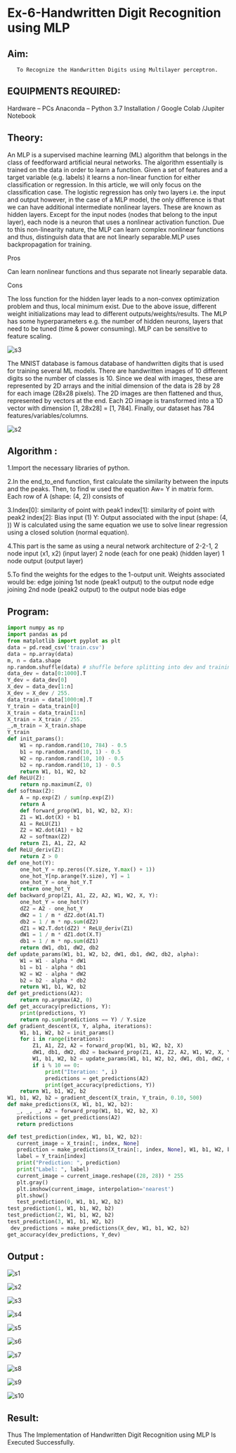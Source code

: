 # Ex-6-Handwritten Digit Recognition using MLP
## Aim:
       To Recognize the Handwritten Digits using Multilayer perceptron.
##  EQUIPMENTS REQUIRED:
Hardware – PCs
Anaconda – Python 3.7 Installation / Google Colab /Jupiter Notebook
## Theory:
An MLP is a supervised machine learning (ML) algorithm that belongs in the class of feedforward artificial neural networks. The algorithm essentially is trained on the data in order to learn a function. Given a set of features and a target variable (e.g. labels) it learns a non-linear function for either classification or regression. In this article, we will only focus on the classification case.
The logistic regression has only two layers i.e. the input and output however, in the case of a MLP model, the only difference is that we can have additional intermediate nonlinear layers. These are known as hidden layers. Except for the input nodes (nodes that belong to the input layer), each node is a neuron that uses a nonlinear activation function. Due to this non-linearity nature, the MLP can learn complex nonlinear functions and thus, distinguish data that are not linearly separable.MLP uses backpropagation for training.

Pros

Can learn nonlinear functions and thus separate not linearly separable data.

Cons

The loss function for the hidden layer leads to a non-convex optimization problem and thus, local minimum exist.
Due to the above issue, different weight initializations may lead to different outputs/weights/results.
The MLP has some hyperparameters e.g. the number of hidden neurons, layers that need to be tuned (time & power consuming).
MLP can be sensitive to feature scaling.

![s3](https://user-images.githubusercontent.com/113674204/204338776-5071684d-2a7f-4d15-8170-317964d21de9.png)


The MNIST database is famous database of handwritten digits that is used for training several ML models. There are handwritten images of 10 different digits so the number of classes is 10.
Since we deal with images, these are represented by 2D arrays and the initial dimension of the data is 28 by 28 for each image (28x28 pixels). The 2D images are then flattened and thus, represented by vectors at the end. Each 2D image is transformed into a 1D vector with dimension [1, 28x28] = [1, 784]. Finally, our dataset has 784 features/variables/columns.

![s2](https://user-images.githubusercontent.com/113674204/204338186-ce6d5f45-4d57-40ae-95b2-c57f1ec2a170.png)

## Algorithm :

1.Import the necessary libraries of python.

2.In the end_to_end function, first calculate the similarity between the inputs and the peaks. Then, to find w used the equation Aw= Y in matrix form. Each row of A (shape: (4, 2)) consists of

3.Index[0]: similarity of point with peak1 index[1]: similarity of point with peak2 index[2]: Bias input (1) Y: Output associated with the input (shape: (4, )) W is calculated using the same equation we use to solve linear regression using a closed solution (normal equation).

4.This part is the same as using a neural network architecture of 2-2-1, 2 node input (x1, x2) (input layer) 2 node (each for one peak) (hidden layer) 1 node output (output layer)

5.To find the weights for the edges to the 1-output unit. Weights associated would be: edge joining 1st node (peak1 output) to the output node edge joining 2nd node (peak2 output) to the output node bias edge

## Program:
```py
import numpy as np
import pandas as pd
from matplotlib import pyplot as plt
data = pd.read_csv('train.csv')
data = np.array(data)
m, n = data.shape
np.random.shuffle(data) # shuffle before splitting into dev and training sets
data_dev = data[0:1000].T
Y_dev = data_dev[0]
X_dev = data_dev[1:n]
X_dev = X_dev / 255.
data_train = data[1000:m].T
Y_train = data_train[0]
X_train = data_train[1:n]
X_train = X_train / 255.
_,m_train = X_train.shape
Y_train
def init_params():
    W1 = np.random.rand(10, 784) - 0.5
    b1 = np.random.rand(10, 1) - 0.5
    W2 = np.random.rand(10, 10) - 0.5
    b2 = np.random.rand(10, 1) - 0.5
    return W1, b1, W2, b2
def ReLU(Z):
    return np.maximum(Z, 0)
def softmax(Z):
    A = np.exp(Z) / sum(np.exp(Z))
    return A
    def forward_prop(W1, b1, W2, b2, X):
    Z1 = W1.dot(X) + b1
    A1 = ReLU(Z1)
    Z2 = W2.dot(A1) + b2
    A2 = softmax(Z2)
    return Z1, A1, Z2, A2
def ReLU_deriv(Z):
    return Z > 0
def one_hot(Y):
    one_hot_Y = np.zeros((Y.size, Y.max() + 1))
    one_hot_Y[np.arange(Y.size), Y] = 1
    one_hot_Y = one_hot_Y.T
    return one_hot_Y
def backward_prop(Z1, A1, Z2, A2, W1, W2, X, Y):
    one_hot_Y = one_hot(Y)
    dZ2 = A2 - one_hot_Y
    dW2 = 1 / m * dZ2.dot(A1.T)
    db2 = 1 / m * np.sum(dZ2)
    dZ1 = W2.T.dot(dZ2) * ReLU_deriv(Z1)
    dW1 = 1 / m * dZ1.dot(X.T)
    db1 = 1 / m * np.sum(dZ1)
    return dW1, db1, dW2, db2
def update_params(W1, b1, W2, b2, dW1, db1, dW2, db2, alpha):
    W1 = W1 - alpha * dW1
    b1 = b1 - alpha * db1    
    W2 = W2 - alpha * dW2  
    b2 = b2 - alpha * db2    
    return W1, b1, W2, b2
def get_predictions(A2):
    return np.argmax(A2, 0)
def get_accuracy(predictions, Y):
    print(predictions, Y)
    return np.sum(predictions == Y) / Y.size
def gradient_descent(X, Y, alpha, iterations):
    W1, b1, W2, b2 = init_params()
    for i in range(iterations):
        Z1, A1, Z2, A2 = forward_prop(W1, b1, W2, b2, X)
        dW1, db1, dW2, db2 = backward_prop(Z1, A1, Z2, A2, W1, W2, X, Y)
        W1, b1, W2, b2 = update_params(W1, b1, W2, b2, dW1, db1, dW2, db2, alpha)
        if i % 10 == 0:
            print("Iteration: ", i)
            predictions = get_predictions(A2)
            print(get_accuracy(predictions, Y))
    return W1, b1, W2, b2
W1, b1, W2, b2 = gradient_descent(X_train, Y_train, 0.10, 500)
def make_predictions(X, W1, b1, W2, b2):
   _, _, _, A2 = forward_prop(W1, b1, W2, b2, X)
   predictions = get_predictions(A2)
   return predictions

def test_prediction(index, W1, b1, W2, b2):
   current_image = X_train[:, index, None]
   prediction = make_predictions(X_train[:, index, None], W1, b1, W2, b2)
   label = Y_train[index]
   print("Prediction: ", prediction)
   print("Label: ", label)
   current_image = current_image.reshape((28, 28)) * 255
   plt.gray()
   plt.imshow(current_image, interpolation='nearest')
   plt.show()
   test_prediction(0, W1, b1, W2, b2)
test_prediction(1, W1, b1, W2, b2)
test_prediction(2, W1, b1, W2, b2)
test_prediction(3, W1, b1, W2, b2)
 dev_predictions = make_predictions(X_dev, W1, b1, W2, b2)
get_accuracy(dev_predictions, Y_dev)
```

## Output :

![s1](https://user-images.githubusercontent.com/113674204/204099318-d9ce7875-19b6-4dab-8ef7-717582eb7df2.png)

![s2](https://user-images.githubusercontent.com/113674204/204099328-32777d05-a43e-4a79-b067-f6bbe01d7954.png)

![s3](https://user-images.githubusercontent.com/113674204/204099334-b7b9caad-c462-49fb-ab3c-6ea873a91cd4.png)

![s4](https://user-images.githubusercontent.com/113674204/204099344-bbe9b48b-a3fd-4987-8882-b01644c067bd.png)

![s5](https://user-images.githubusercontent.com/113674204/204099353-1170f0ee-2bcd-4237-8819-1c2377398060.png)

![s6](https://user-images.githubusercontent.com/113674204/204099365-32ad4637-6d6a-44a5-a331-b7b34eaba48c.png)

![s7](https://user-images.githubusercontent.com/113674204/204099377-8f997236-ca0e-45ec-b252-caf51f75ad5c.png)

![s8](https://user-images.githubusercontent.com/113674204/204099393-359f42b5-c26f-4474-a132-c08a9dc2393e.png)

![s9](https://user-images.githubusercontent.com/113674204/204099405-e5163f9e-4f47-47b8-9180-5496241f19b1.png)

![s10](https://user-images.githubusercontent.com/113674204/204099416-dbf7677d-1cb2-4e5a-b292-cbc147bc12c3.png)

## Result:
Thus The Implementation of Handwritten Digit Recognition using MLP Is Executed Successfully.
